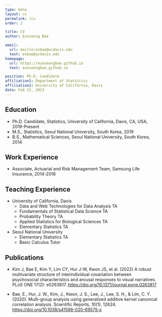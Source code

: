 ```yaml
---
type: menu
layout: cv
permalink: /cv
order: 2

title: CV
author: Eunseong Bae

email:
  url: mailto:esbae@ucdavis.edu
  text: esbae@ucdavis.edu
homepage:
  url: https://eunseongbae.github.io
  text: eunseongbae.github.io

position: Ph.D. Candidate
affiliation1: Department of Statistics
affiliation2: University of California, Davis
date: Feb 21, 2023
---
```


## Education

- Ph.D. Candidate, Statistics, University of California, Davis, CA, USA, 2019-Present
- M.S., Statistics, Seoul National University, South Korea, 2019
- B.S., Mathematical Sciences, Seoul National University, South Korea, 2014

## Work Experience

- Associate, Actuarial and Risk Management Team, Samsung Life Insurance, 2014-2016

## Teaching Experience

- University of California, Davis
  - Data and Web Technologies for Data Analysis TA <!-- [Winter 2022, Winter 2023] -->
  - Fundamentals of Statistical Data Science TA <!-- [Winter 2022] -->
  - Probability Theory TA <!-- [Spring 2021, Spring 2022] -->
  - Applied Statistics for Biological Sciences TA <!-- [Fall 2021] -->
  - Elementary Statistics TA <!-- [Fall 2019, Winter 2020, Spring 2020, Fall 2020, Winter 2021, Fall 2022] -->
- Seoul National University
  - Elementary Statistics TA <!-- [Spring 2017, Fall 2017] -->
  - Basic Calculus Tutor <!-- [Spring 2008, Spring 2011, Spring 2012, Spring 2013] -->

## Publications

- Kim J, Bae E, Kim Y, Lim CY, Hur J-W, Kwon JS, et al. (2022) A robust multivariate structure of interindividual covariation between psychosocial characteristics and arousal responses to visual narratives. PLoS ONE 17(2): e0263817. <a href="https://doi.org/10.1371/journal.pone.0263817" target="_blank" rel="noopenr noreferrer">https://doi.org/10.1371/journal.pone.0263817 </a>

- Bae, E., Hur, J. W., Kim, J., Kwon, J. S., Lee, J., Lee, S. H., & Lim, C. Y. (2020). Multi-group analysis using generalized additive kernel canonical correlation analysis. Scientific Reports, 10(1), 12624. <a href="https://doi.org/10.1038/s41598-020-69575-x" target="_blank" rel="noopener noreferrer"> https://doi.org/10.1038/s41598-020-69575-x </a>